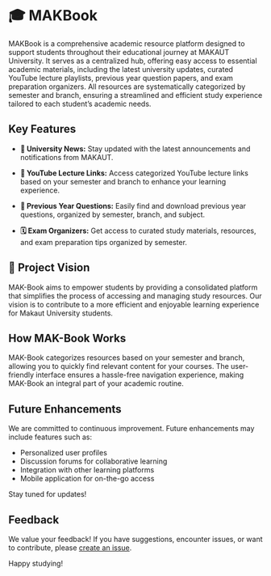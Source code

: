 # 🎓 MAKBook

MAKBook is a comprehensive academic resource platform designed to support students throughout their educational journey at MAKAUT University. It serves as a centralized hub, offering easy access to essential academic materials, including the latest university updates, curated YouTube lecture playlists, previous year question papers, and exam preparation organizers. All resources are systematically categorized by semester and branch, ensuring a streamlined and efficient study experience tailored to each student’s academic needs.

## Key Features

- **📰 University News:** Stay updated with the latest announcements and notifications from MAKAUT.

- **🎥 YouTube Lecture Links:** Access categorized YouTube lecture links based on your semester and branch to enhance your learning experience.

- **📘 Previous Year Questions:** Easily find and download previous year questions, organized by semester, branch, and subject.

- **🗓️ Exam Organizers:** Get access to curated study materials, resources, and exam preparation tips organized by semester.

## 🎯 Project Vision

MAK-Book aims to empower students by providing a consolidated platform that simplifies the process of accessing and managing study resources. Our vision is to contribute to a more efficient and enjoyable learning experience for Makaut University students.

## How MAK-Book Works

MAK-Book categorizes resources based on your semester and branch, allowing you to quickly find relevant content for your courses. The user-friendly interface ensures a hassle-free navigation experience, making MAK-Book an integral part of your academic routine.

## Future Enhancements

We are committed to continuous improvement. Future enhancements may include features such as:

- Personalized user profiles
- Discussion forums for collaborative learning
- Integration with other learning platforms
- Mobile application for on-the-go access

Stay tuned for updates!

## Feedback

We value your feedback! If you have suggestions, encounter issues, or want to contribute, please [create an issue](https://github.com/suman-maji/mak-book/issues).

Happy studying!
